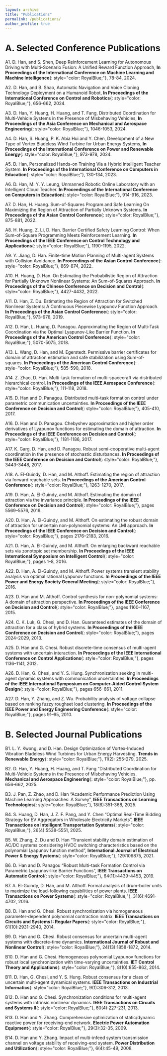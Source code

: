 ```yaml
---
layout: archive
title: "Publications"
permalink: /publications/
author_profile: true
---
```

A. Selected Conference Publications
======
A1. D. Han, and S. Shen, Deep Reinforcement Learning for Autonomous Driving with Multi-Scenario Fusion: A Unified Reward Function Approach, **In Proceedings of the International Conference on Machine Learning and Machine Intelligence**{: style="color: RoyalBlue;"}, 78-84, 2024.

A2. D. Han, and B. Shao, Automatic Navigation and Voice Cloning Technology Deployment on a Humanoid Robot, **In Proceedings of the International Conference on Control and Robotics**{: style="color: RoyalBlue;"}, 656-662, 2024.

A3. D. Han, Y. Huang, H. Huang, and T. Fang, Distributed Coordination for Multi-Vehicle Systems in the Presence of Misbehaving Vehicles, **In Proceedings of the Asia Conference on Mechanical and Aerospace Engineering**{: style="color: RoyalBlue;"}, 1046-1053, 2024.

A4. D. Han, S. Huang, P. K. Abia Hui and Y. Chen, Development of a New Type of Vortex Bladeless Wind Turbine for Urban Energy Systems, **In Proceedings of the International Conference on Power and Renewable Energy**{: style="color: RoyalBlue;"}, 973-978, 2024.

A5. D. Han, Personalized Hands-on Training Via a Hybrid Intelligent Teacher System. **In Proceedings of the International Conference on Computers in Education**{: style="color: RoyalBlue;"}, 130-134, 2023.

A6. D. Han, M. Y. Y. Leung, Unmanned Robotic Online Laboratory with an Intelligent Cloud Teacher. **In Proceedings of the International Conference on Computers in Education**{: style="color: RoyalBlue;"}, 914-916, 2023.

A7. D. Han, H. Huang. Sum-of-Squares Program and Safe Learning On Maximizing the Region of Attraction of Partially Unknown Systems.  **In Proceedings of the Asian Control Conference**{: style="color: RoyalBlue;"}, 875-881, 2022.

A8. H. Huang, Z. Li, D. Han. Barrier Certified Safety Learning Control: When Sum-of-Square Programming Meets Reinforcement Learning.  **In Proceedings of the IEEE Conference on Control Technology and Applications**{: style="color: RoyalBlue;"}, 1190-1195, 2022.

A9. Y. Jiang, D. Han. Finite-time Motion Planning of Multi-agent Systems with Collision Avoidance.  **In Proceedings of the Asian Control Conference**{: style="color: RoyalBlue;"}, 869-874, 2022.

A10. H. Huang, D. Han. On Estimating the Probabilistic Region of Attraction for Partially Unknown Nonlinear Systems: An Sum-of-Squares Approach. **In Proceedings of the Chinese Conference on Decision and Control**{: style="color: RoyalBlue;"}, 4427-4432, 2022.

A11. D. Han, Z. Du. Estimating the Region of Attraction for Switched Nonlinear Systems: A Continuous Piecewise Lyapunov Function Approach. **In Proceedings of the Asian Control Conference**{: style="color: RoyalBlue;"}, 973-978, 2019.

A12. D. Han, L. Huang, D. Panagou. Approximating the Region of Multi-Task Coordination via the Optimal Lyapunov-Like Barrier Function. **In Proceedings of the American Control Conference**{: style="color: RoyalBlue;"}, 5070-5075, 2018.

A13. L. Wang, D. Han, and M. Egerstedt.  Permissive  barrier certificates for domain of attraction estimation and safe stabilization using Sum-of-squares.  **In Proceedings of the American Control Conference**{: style="color: RoyalBlue;"}, 585-590, 2018.

A14. Z. Zhao, D. Han.  Multi-task formation of multi-spacecraft via distributed hierarchical control.  **In Proceedings of the IEEE Aerospace Conference**{: style="color: RoyalBlue;"}, 111-118, 2018.

A15. D. Han and D. Panagou. Distributed multi-task formation control under parametric communication  uncertainties. **In Proceedings of the IEEE Conference on Decision and Control**{: style="color: RoyalBlue;"}, 405-410, 2017.

A16. D. Han and D. Panagou.  Chebyshev approximation and higher order derivatives of Lyapunov functions for estimating the domain of attraction. **In Proceedings of the IEEE Conference on Decision and Control**{: style="color: RoyalBlue;"}, 1181-1186, 2017.

A17. K. Garg, D. Han, and D. Panagou. Robust semi-cooperative multi-agent coordination in the presence of stochastic disturbances. **In Proceedings of the IEEE Conference on Decision and Control**{: style="color: RoyalBlue;"}, 3443-3448, 2017.

A18. A. El-Guindy, D. Han, and M. Althoff. Estimating the region of attraction via forward reachable sets. **In Proceedings  of the American  Control Conference**{: style="color: RoyalBlue;"}, 1263-1270, 2017.

A19. D. Han, A. El-Guindy, and M. Althoff.  Estimating the domain of attraction via the invariance principle. **In Proceedings of the IEEE Conference on Decision and Control**{: style="color: RoyalBlue;"}, pages 5569–5576, 2016.

A20. D. Han, A. El-Guindy, and M. Althoff. On estimating the robust domain of attraction for uncertain non-polynomial systems: An LMI approach. **In Proceedings of the IEEE Conference on Decision and Control**{: style="color: RoyalBlue;"}, pages 2176–2183, 2016.

A21. D. Han, A. El-Guindy, and M. Althoff.  On enlarging backward reachable sets via zonotopic set membership. **In Proceedings  of the IEEE  International Symposium on Intelligent Control**{: style="color: RoyalBlue;"}, pages 1–8, 2016.

A22. D. Han, A. El-Guindy, and M. Althoff. Power systems transient stability analysis via optimal rational Lyapunov functions. **In Proceedings of the IEEE Power and Energy Society General  Meeting**{: style="color: RoyalBlue;"}, 2016.

A23. D. Han and M. Althoff.  Control  synthesis  for non-polynomial systems:  A domain of attraction perspective. **In Proceedings of the IEEE Conference on Decision and Control**{: style="color: RoyalBlue;"}, pages 1160–1167, 2015.

A24. C. K. Luk, G. Chesi, and D. Han. Guaranteed estimates of the domain of attraction for a class of hybrid systems. **In Proceedings of the IEEE Conference on Decision and Control**{: style="color: RoyalBlue;"}, pages 2024–2029, 2013.

A25. D. Han and G. Chesi.  Robust discrete-time consensus of multi-agent systems with uncertain  interaction. **In Proceedings of the IEEE International Conference on Control  Applications**{: style="color: RoyalBlue;"}, pages 1136–1141, 2012.
 
A26. D. Han, G. Chesi, and Y. S. Hung. Synchronization seeking in multi-agent dynamic systems with communication uncertainties. **In Proceedings of the IEEE International Symposium on Computer-Aided  Control  System Design**{: style="color: RoyalBlue;"}, pages 656–661, 2011.

A27. D. Han, Y. Zhang, and Z. Wu.  Probability analysis of voltage  collapse  based on ranking fuzzy roughset load clustering. **In Proceedings of the IEEE Power and Energy Engineering  Conference**{: style="color: RoyalBlue;"}, pages 91–95, 2010.


B. Selected Journal Publications
======
B1. L. Y. Kwong, and D. Han. Design Optimization of Vortex-Induced Vibration Bladeless Wind Turbines for Urban Energy Harvesting. **Trends in Renewable Energy**{: style="color: RoyalBlue;"}, 11(2): 255-279, 2025.

B2. D. Han, Y. Huang, H. Huang, and T. Fang “Distributed Coordination for Multi-Vehicle Systems in the Presence of Misbehaving Vehicles. **Mechanical and Aerospace Engineering**{: style="color: RoyalBlue;"}, pp. 656-662, 2025.

B3. J. Pan, Z. Zhao, and D. Han “Academic Performance Prediction Using Machine Learning Approaches: A Survey”, **IEEE Transactions on Learning Technologies**{: style="color: RoyalBlue;"}, 18(6):351-368, 2025.

B4. S. Huang, D. Han, J. Z. F. Pang, and Y. Chen “Optimal Real-Time Bidding Strategy for EV Aggregators in Wholesale Electricity Markets”, **IEEE Transactions on Intelligent Transportation Systems**{: style="color: RoyalBlue;"}, 26(4):5538-5551, 2025.

B5. W. Zhang, Z. Du and D. Han “Transient stability domain estimation of AC/DC systems considering HVDC switching characteristics based on the polynomial Lyapunov function method”, **International Journal of Electrical Power & Energy Systems**{: style="color: RoyalBlue;"}, 129:106875, 2021.

B6. D. Han and D. Panagou “Robust Multi-task Formation Control via Parametric Lyapunov-like Barrier Functions”, **IEEE Transactions on Automatic Control**{: style="color: RoyalBlue;"}, 64(11):4439-4453, 2019.

B7. A. El-Guindy, D. Han, and M. Althoff. Formal analysis of drum-boiler units to maximize the load-following capabilities of power plants. **IEEE Transactions on Power Systems**{: style="color: RoyalBlue;"}, 31(6):4691-4702, 2016.

B8. D. Han and G. Chesi. Robust synchronization via homogeneous parameter-dependent polynomial contraction matrix. **IEEE Transactions on Circuits and Systems I: Regular Papers**{: style="color: RoyalBlue;"}, 61(10):2931-2940, 2014.

B9. D. Han and G. Chesi. Robust consensus for uncertain multi-agent systems with discrete-time dynamics. **International Journal of Robust and Nonlinear Control**{: style="color: RoyalBlue;"}, 24(13):1858-1872, 2014.

B10. D. Han and G. Chesi. Homogeneous polynomial Lyapunov functions for robust local synchronization with time-varying uncertainties. **IET Control Theory and Applications**{: style="color: RoyalBlue;"}, 8(10):855-862, 2014.

B11. D. Han, G. Chesi, and Y. S. Hung. Robust consensus for a class of uncertain multi-agent dynamical systems. **IEEE Transactions on Industrial Informatics**{: style="color: RoyalBlue;"}, 9(1):306-312, 2013.

B12. D. Han and G. Chesi. Synchronization conditions for multi-agent systems with intrinsic nonlinear dynamics. **IEEE Transactions on Circuits and Systems II**{: style="color: RoyalBlue;"}, 60(4):227-231, 2013.

B13. D. Han and Y. Zhang. Comprehensive optimization of static/dynamic reactive power for receiving-end network. **Electric Power Automation Equipment**{: style="color: RoyalBlue;"}, 29(3):32-35, 2009.

B14. D. Han and Y. Zhang. Impact of multi-infeed system transmission channel on voltage stability of receiving-end system. **Power Distribution and Utilization**{: style="color: RoyalBlue;"}, 6(4):45-49, 2008.


